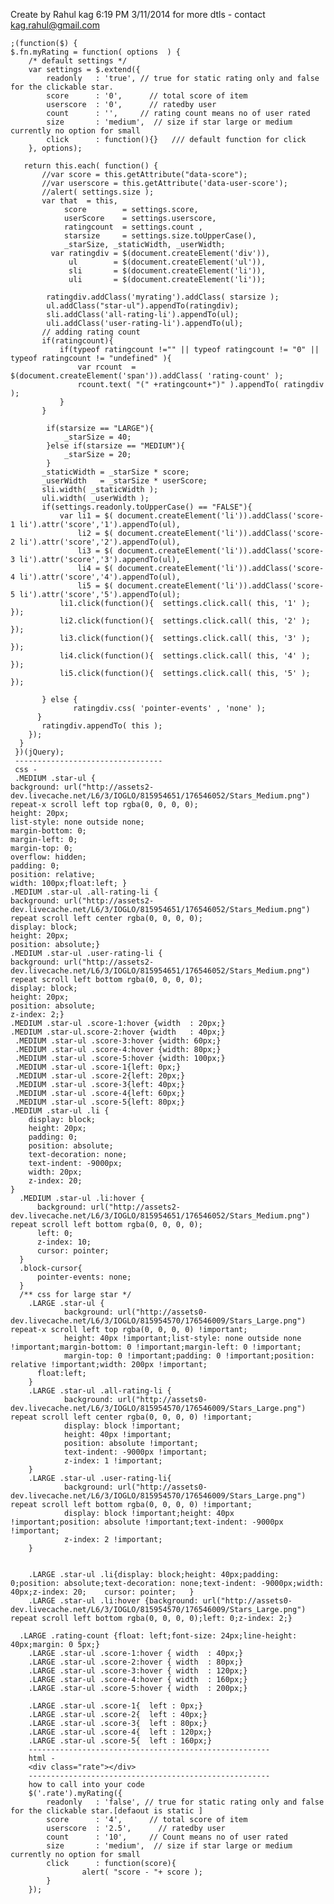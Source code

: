 

 Create by Rahul kag 6:19 PM 3/11/2014
 for more dtls - contact kag.rahul@gmail.com

    ;(function($) { 
    $.fn.myRating = function( options  ) {
        /* default settings */
        var settings = $.extend({
            readonly   : 'true', // true for static rating only and false for the clickable star.
            score      : '0',      // total score of item 
            userscore  : '0',      // ratedby user 
            count      : '',     // rating count means no of user rated   
            size       : 'medium',  // size if star large or medium currently no option for small
            click      : function(){}   /// default function for click
        }, options);
        
       return this.each( function() {
           //var score = this.getAttribute("data-score");
           //var userscore = this.getAttribute('data-user-score');
           //alert( settings.size );
           var that  = this,
                score        = settings.score,
                userScore    = settings.userscore,
                ratingcount  = settings.count ,
                starsize     = settings.size.toUpperCase(),
                _starSize, _staticWidth, _userWidth;            
             var ratingdiv = $(document.createElement('div')),
                 ul        = $(document.createElement('ul')),
                 sli       = $(document.createElement('li')),
                 uli       = $(document.createElement('li'));
           
            ratingdiv.addClass('myrating').addClass( starsize );
            ul.addClass("star-ul").appendTo(ratingdiv);            
            sli.addClass('all-rating-li').appendTo(ul);
            uli.addClass('user-rating-li').appendTo(ul);
           // adding rating count 
           if(ratingcount){
               if(typeof ratingcount !="" || typeof ratingcount != "0" || typeof ratingcount != "undefined" ){
                   var rcount  = $(document.createElement('span')).addClass( 'rating-count' );
                   rcount.text( "(" +ratingcount+")" ).appendTo( ratingdiv );
               }
           }
                      
            if(starsize == "LARGE"){
                _starSize = 40;
            }else if(starsize == "MEDIUM"){
                _starSize = 20;
            }
           _staticWidth = _starSize * score;
           _userWidth   = _starSize * userScore;
           sli.width( _staticWidth );           
           uli.width( _userWidth );
           if(settings.readonly.toUpperCase() == "FALSE"){
               var li1 = $( document.createElement('li')).addClass('score-1 li').attr('score','1').appendTo(ul),
                   li2 = $( document.createElement('li')).addClass('score-2 li').attr('score','2').appendTo(ul),
                   li3 = $( document.createElement('li')).addClass('score-3 li').attr('score','3').appendTo(ul),
                   li4 = $( document.createElement('li')).addClass('score-4 li').attr('score','4').appendTo(ul), 
                   li5 = $( document.createElement('li')).addClass('score-5 li').attr('score','5').appendTo(ul);
               li1.click(function(){  settings.click.call( this, '1' );  });
               li2.click(function(){  settings.click.call( this, '2' );  });
               li3.click(function(){  settings.click.call( this, '3' );  });
               li4.click(function(){  settings.click.call( this, '4' );  });
               li5.click(function(){  settings.click.call( this, '5' );  });  
          
           } else {
                  ratingdiv.css( 'pointer-events' , 'none' );
          }            
           ratingdiv.appendTo( this );           
        });
      }
     })(jQuery);                     
     ---------------------------------
     css -
     .MEDIUM .star-ul {
    background: url("http://assets2-dev.livecache.net/L6/3/IOGLO/815954651/176546052/Stars_Medium.png") repeat-x scroll left top rgba(0, 0, 0, 0);
    height: 20px;
    list-style: none outside none;
    margin-bottom: 0;
    margin-left: 0;
    margin-top: 0;
    overflow: hidden;
    padding: 0;
    position: relative;
    width: 100px;float:left; }
    .MEDIUM .star-ul .all-rating-li {
    background: url("http://assets2-dev.livecache.net/L6/3/IOGLO/815954651/176546052/Stars_Medium.png") repeat scroll left center rgba(0, 0, 0, 0);
    display: block;
    height: 20px;
    position: absolute;}
    .MEDIUM .star-ul .user-rating-li {
    background: url("http://assets2-dev.livecache.net/L6/3/IOGLO/815954651/176546052/Stars_Medium.png") repeat scroll left bottom rgba(0, 0, 0, 0);
    display: block;
    height: 20px;
    position: absolute;
    z-index: 2;}
    .MEDIUM .star-ul .score-1:hover {width	: 20px;}
    .MEDIUM .star-ul.score-2:hover {width	: 40px;}
     .MEDIUM .star-ul .score-3:hover {width: 60px;}
     .MEDIUM .star-ul .score-4:hover {width: 80px;}
     .MEDIUM .star-ul .score-5:hover {width: 100px;}
     .MEDIUM .star-ul .score-1{left: 0px;}
     .MEDIUM .star-ul .score-2{left: 20px;}
     .MEDIUM .star-ul .score-3{left: 40px;}
     .MEDIUM .star-ul .score-4{left: 60px;}
     .MEDIUM .star-ul .score-5{left: 80px;}
    .MEDIUM .star-ul .li {
        display: block;
        height: 20px;
        padding: 0;
        position: absolute;
        text-decoration: none;
        text-indent: -9000px;
        width: 20px;
        z-index: 20;
    }
      .MEDIUM .star-ul .li:hover {
          background: url("http://assets2-dev.livecache.net/L6/3/IOGLO/815954651/176546052/Stars_Medium.png") repeat scroll left bottom rgba(0, 0, 0, 0);
          left: 0;
          z-index: 10;
          cursor: pointer;
      }
      .block-cursor{
          pointer-events: none;
      }
      /** css for large star */
      	.LARGE .star-ul {
      		    background: url("http://assets0-dev.livecache.net/L6/3/IOGLO/815954570/176546009/Stars_Large.png") repeat-x scroll left top rgba(0, 0, 0, 0) !important;
      		    height: 40px !important;list-style: none outside none !important;margin-bottom: 0 !important;margin-left: 0 !important;
      		    margin-top: 0 !important;padding: 0 !important;position: relative !important;width: 200px !important;
          float:left;
      	}
      	.LARGE .star-ul .all-rating-li {
      		    background: url("http://assets0-dev.livecache.net/L6/3/IOGLO/815954570/176546009/Stars_Large.png") repeat scroll left center rgba(0, 0, 0, 0) !important;
      		    display: block !important;
      		    height: 40px !important;
      		    position: absolute !important;
      		    text-indent: -9000px !important;
      		    z-index: 1 !important;
      	}
      	.LARGE .star-ul .user-rating-li{
      		    background: url("http://assets0-dev.livecache.net/L6/3/IOGLO/815954570/176546009/Stars_Large.png") repeat scroll left bottom rgba(0, 0, 0, 0) !important;
      		    display: block !important;height: 40px !important;position: absolute !important;text-indent: -9000px !important;
      		    z-index: 2 !important;
      	}
      
      
      	.LARGE .star-ul .li{display: block;height: 40px;padding: 0;position: absolute;text-decoration: none;text-indent: -9000px;width: 40px;z-index: 20;    cursor: pointer;	}
      	.LARGE .star-ul .li:hover {background: url("http://assets0-dev.livecache.net/L6/3/IOGLO/815954570/176546009/Stars_Large.png") repeat scroll left bottom rgba(0, 0, 0, 0);left: 0;z-index: 2;}
      
      .LARGE .rating-count {float: left;font-size: 24px;line-height: 40px;margin: 0 5px;}	
      	.LARGE .star-ul .score-1:hover { width	: 40px;}
      	.LARGE .star-ul .score-2:hover { width	: 80px;}
      	.LARGE .star-ul .score-3:hover { width	: 120px;}
      	.LARGE .star-ul .score-4:hover { width	: 160px;}
      	.LARGE .star-ul .score-5:hover { width	: 200px;}
      
      	.LARGE .star-ul .score-1{  left	: 0px;}
      	.LARGE .star-ul .score-2{  left	: 40px;}
      	.LARGE .star-ul .score-3{  left	: 80px;}
      	.LARGE .star-ul .score-4{  left	: 120px;}
      	.LARGE .star-ul .score-5{  left	: 160px;}
      	------------------------------------------------------
      	html - 
      	<div class="rate"></div>
      	------------------------------------------------------
      	how to call into your code 
      	$('.rate').myRating({
            readonly   : 'false', // true for static rating only and false for the clickable star.[defaout is static ]
            score      : '4',      // total score of item 
            userscore  : '2.5',      // ratedby user 
            count      : '10',     // Count means no of user rated   
            size       : 'medium',  // size if star large or medium currently no option for small
            click      : function(score){
                    alert( "score - "+ score );
            }
        });
